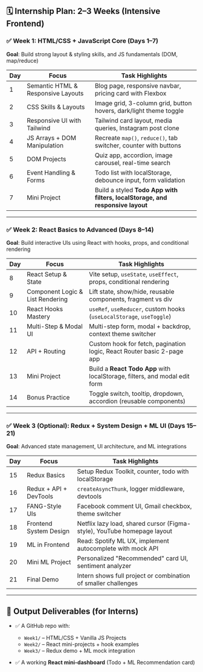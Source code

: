 ## 🗓️ Internship Plan: 2–3 Weeks (Intensive Frontend)

### ✅ Week 1: HTML/CSS + JavaScript Core (Days 1–7)

**Goal**: Build strong layout & styling skills, and JS fundamentals (DOM, map/reduce)

| Day | Focus                              | Task Highlights                                                               |
| --- | ---------------------------------- | ----------------------------------------------------------------------------- |
| 1   | Semantic HTML & Responsive Layouts | Blog page, responsive navbar, pricing card with Flexbox                       |
| 2   | CSS Skills & Layouts               | Image grid, 3-column grid, button hovers, dark/light theme toggle             |
| 3   | Responsive UI with Tailwind        | Tailwind card layout, media queries, Instagram post clone                     |
| 4   | JS Arrays + DOM Manipulation       | Recreate `map()`, `reduce()`, tab switcher, counter with buttons              |
| 5   | DOM Projects                       | Quiz app, accordion, image carousel, real-time search                         |
| 6   | Event Handling & Forms             | Todo list with localStorage, debounce input, form validation                  |
| 7   | Mini Project                       | Build a styled **Todo App with filters, localStorage, and responsive layout** |

---

### ✅ Week 2: React Basics to Advanced (Days 8–14)

**Goal**: Build interactive UIs using React with hooks, props, and conditional rendering

| Day | Focus                            | Task Highlights                                                            |
| --- | -------------------------------- | -------------------------------------------------------------------------- |
| 8   | React Setup & State              | Vite setup, `useState`, `useEffect`, props, conditional rendering          |
| 9   | Component Logic & List Rendering | Lift state, show/hide, reusable components, fragment vs div                |
| 10  | React Hooks Mastery              | `useRef`, `useReducer`, custom hooks (`useLocalStorage`, `useToggle`)      |
| 11  | Multi-Step & Modal UI            | Multi-step form, modal + backdrop, context theme switcher                  |
| 12  | API + Routing                    | Custom hook for fetch, pagination logic, React Router basic 2-page app     |
| 13  | Mini Project                     | Build a **React Todo App** with localStorage, filters, and modal edit form |
| 14  | Bonus Practice                   | Toggle switch, tooltip, dropdown, accordion (reusable components)          |

---

### ✅ Week 3 (Optional): Redux + System Design + ML UI (Days 15–21)

**Goal**: Advanced state management, UI architecture, and ML integrations

| Day | Focus                  | Task Highlights                                                         |
| --- | ---------------------- | ----------------------------------------------------------------------- |
| 15  | Redux Basics           | Setup Redux Toolkit, counter, todo with localStorage                    |
| 16  | Redux + API + DevTools | `createAsyncThunk`, logger middleware, devtools                         |
| 17  | FANG-Style UIs         | Facebook comment UI, Gmail checkbox, theme switcher                     |
| 18  | Frontend System Design | Netflix lazy load, shared cursor (Figma-style), YouTube homepage layout |
| 19  | ML in Frontend         | Read: Spotify ML UX, implement autocomplete with mock API               |
| 20  | Mini ML Project        | Personalized "Recommended" card UI, sentiment analyzer                  |
| 21  | Final Demo             | Intern shows full project or combination of smaller challenges          |

---

## 🚀 Output Deliverables (for Interns)

* ✅ A GitHub repo with:

  * `Week1/` – HTML/CSS + Vanilla JS Projects
  * `Week2/` – React mini-projects + hook examples
  * `Week3/` – Redux demo + ML mock integration

* ✅ A working **React mini-dashboard** (Todo + ML Recommendation card)

